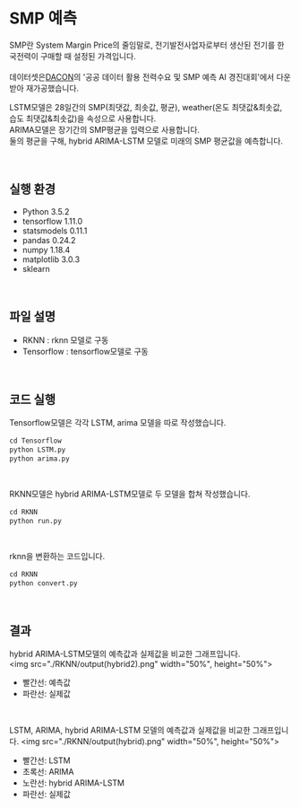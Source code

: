 # SMP 예측
SMP란 System Margin Price의 줄임말로, 
전기발전사업자로부터 생산된 전기를 한국전력이 구매할 때 설정된 가격입니다.
<br>
<br>
데이터셋은[DACON](https://dacon.io/competitions/official/235606/overview/)의 '공공 데이터 활용 전력수요 및 SMP 예측 AI 경진대회'에서 다운 받아 재가공했습니다.
<br>

LSTM모델은 28일간의 SMP(최댓값, 최솟값, 평균), weather(온도 최댓값&최솟값, 습도 최댓값&최솟값)을 속성으로 사용합니다.<br>
ARIMA모델은 장기간의 SMP평균을 입력으로 사용합니다.<br>
둘의 평균을 구해, hybrid ARIMA-LSTM 모델로 미래의 SMP 평균값을 예측합니다.

<br>

실행 환경
-
- Python 3.5.2
- tensorflow 1.11.0
- statsmodels 0.11.1
- pandas 0.24.2
- numpy 1.18.4
- matplotlib 3.0.3
- sklearn

<br>

파일 설명
-
- RKNN : rknn 모델로 구동
- Tensorflow : tensorflow모델로 구동

<br>

코드 실행
-
Tensorflow모델은 각각 LSTM, arima 모델을 따로 작성했습니다.

```
cd Tensorflow
python LSTM.py
python arima.py
```
<br>

RKNN모델은 hybrid ARIMA-LSTM모델로 두 모델을 합쳐 작성했습니다.
```
cd RKNN
python run.py
```
<br>

rknn을 변환하는 코드입니다.
```
cd RKNN
python convert.py
```
<br>

결과
-
hybrid ARIMA-LSTM모델의 예측값과 실제값을 비교한 그래프입니다.
<br>
<img src="./RKNN/output(hybrid2).png" width="50%", height="50%">
<br>

- 빨간선: 예측값
- 파란선: 실제값

<br>

LSTM, ARIMA, hybrid ARIMA-LSTM 모델의 예측값과 실제값을 비교한 그래프입니다.
<img src="./RKNN/output(hybrid).png" width="50%", height="50%">
<br>

- 빨간선: LSTM
- 초록선: ARIMA
- 노란선: hybrid ARIMA-LSTM
- 파란선: 실제값

